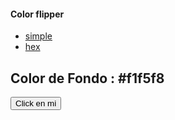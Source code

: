 <Head>
<meta charset="utf-8">
<title>Boton de colores</Title>
<link rel="stylesheet"estilos.css">
</Head>
<Body>
 <nau>
  <di class="nau-center">
  <H4>Color flipper</H4>
  <ul class="nau-links">
    <li><a href="indice.html">simple</a>
    <li><a href="hexadecimal.html">hex</a>
  </ul>
 </div>
</nau>
<main>
 <div class="container">
  <H2>Color de Fondo : <span class="color">#f1f5f8</span></H2>
  <button class="btn btn-hero" id="btn">Click en mi</button>
 </div>
</main>
<script scr="aplicacion.js"></script>
</Body>
</Html>
